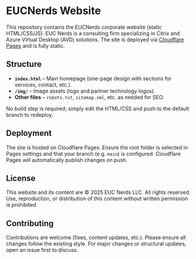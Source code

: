 # EUCNerds Website

This repository contains the EUCNerds corporate website (static HTML/CSS/JS). EUC Nerds is a consulting firm specializing in Citrix and Azure Virtual Desktop (AVD) solutions. The site is deployed via [Cloudflare Pages](https://pages.cloudflare.com) and is fully static.

## Structure

- **`index.html`** – Main homepage (one-page design with sections for services, contact, etc.).  
- **`/img/`** – Image assets (logo and partner technology logos).  
- **Other files** – `robots.txt`, `sitemap.xml`, etc. as needed for SEO.  

No build step is required; simply edit the HTML/CSS and push to the default branch to redeploy.

## Deployment

The site is hosted on Cloudflare Pages. Ensure the root folder is selected in Pages settings and that your branch (e.g. `main`) is configured. Cloudflare Pages will automatically publish changes on push.

## License
This website and its content are © 2025 EUC Nerds LLC. All rights reserved.
Use, reproduction, or distribution of this content without written permission is prohibited.

## Contributing

Contributions are welcome (fixes, content updates, etc.). Please ensure all changes follow the existing style. For major changes or structural updates, open an issue first to discuss.

